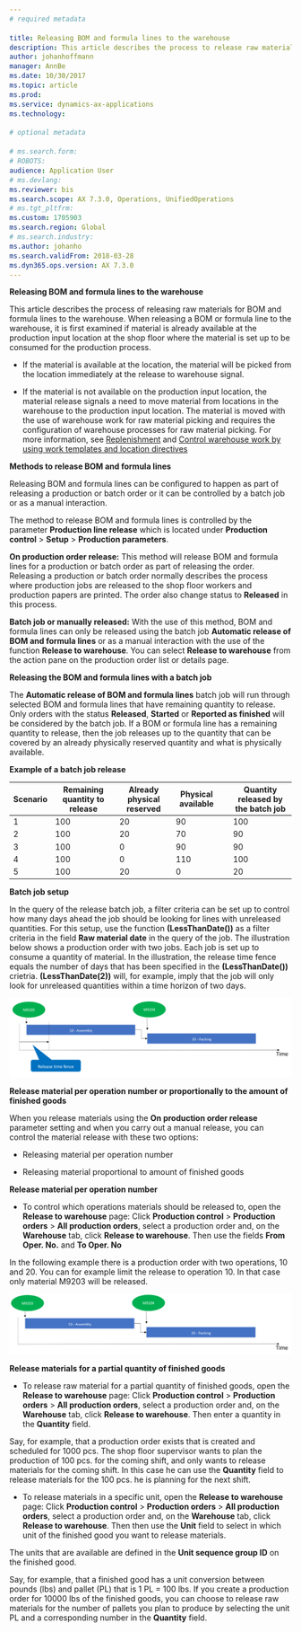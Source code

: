 ```yaml
---
# required metadata

title: Releasing BOM and formula lines to the warehouse
description: This article describes the process to release raw materials for BOM and formula lines to the warehouse.
author: johanhoffmann
manager: AnnBe
ms.date: 10/30/2017
ms.topic: article
ms.prod: 
ms.service: dynamics-ax-applications
ms.technology: 

# optional metadata

# ms.search.form:  
# ROBOTS: 
audience: Application User
# ms.devlang: 
ms.reviewer: bis
ms.search.scope: AX 7.3.0, Operations, UnifiedOperations
# ms.tgt_pltfrm: 
ms.custom: 1705903
ms.search.region: Global
# ms.search.industry: 
ms.author: johanho
ms.search.validFrom: 2018-03-28
ms.dyn365.ops.version: AX 7.3.0
---
```

**Releasing BOM and formula lines to the warehouse**

This article describes the process of releasing raw materials for BOM and
formula lines to the warehouse. When releasing a BOM or formula line to the
warehouse, it is first examined if material is already available at the
production input location at the shop floor where the material is set up to be
consumed for the production process.

-   If the material is available at the location, the material will be picked
    from the location immediately at the release to warehouse signal.

-   If the material is not available on the production input location, the
    material release signals a need to move material from locations in the
    warehouse to the production input location. The material is moved with the
    use of warehouse work for raw material picking and requires the
    configuration of warehouse processes for raw material picking. For more
    information, see [Replenishment](replenishment.md) and [Control warehouse work by using work templates and location directives](control-warehouse-location-directives.md)

**Methods to release BOM and formula lines**

Releasing BOM and formula lines can be configured to happen as part of releasing
a production or batch order or it can be controlled by a batch job or as a
manual interaction.

The method to release BOM and formula lines is controlled by the parameter
**Production line release** which is located under **Production control** \>
**Setup** \> **Production parameters**.

**On production order release:** This method will release BOM and formula lines
for a production or batch order as part of releasing the order. Releasing a
production or batch order normally describes the process where production jobs
are released to the shop floor workers and production papers are printed. The
order also change status to **Released** in this process.

**Batch job or manually released:** With the use of this method, BOM and formula
lines can only be released using the batch job **Automatic release of BOM and
formula lines** or as a manual interaction with the use of the function
**Release to warehouse**. You can select **Release to warehouse** from the
action pane on the production order list or details page.

**Releasing the BOM and formula lines with a batch job**

The **Automatic release of BOM and formula lines** batch job will run through
selected BOM and formula lines that have remaining quantity to release. Only
orders with the status **Released**, **Started** or **Reported as finished**
will be considered by the batch job. If a BOM or formula line has a remaining
quantity to release, then the job releases up to the quantity that can be
covered by an already physically reserved quantity and what is physically
available.

**Example of a batch job release**

| **Scenario** | **Remaining quantity to release** | **Already physical reserved** | **Physical available** |   | **Quantity released by the batch job** |
|--------------|-----------------------------------|-------------------------------|------------------------|---|----------------------------------------|
| 1            | 100                               | 20                            | 90                     |   | 100                                    |
| 2            | 100                               | 20                            | 70                     |   | 90                                     |
| 3            | 100                               | 0                             | 90                     |   | 90                                     |
| 4            | 100                               | 0                             | 110                    |   | 100                                    |
| 5            | 100                               | 20                            | 0                      |   | 20                                     |

**Batch job setup**

In the query of the release batch job, a filter criteria can be set up to
control how many days ahead the job should be looking for lines with unreleased
quantities. For this setup, use the function **(LessThanDate())** as a filter
criteria in the field **Raw material date** in the query of the job. The
illustration below shows a production order with two jobs. Each job is set up to
consume a quantity of material. In the illustration, the release time fence
equals the number of days that has been specified in the **(LessThanDate())**
crietria. **(LessThanDate(2))** will, for example, imply that the job will only
look for unreleased quantities within a time horizon of two days.

![](media/ea57638d37dee90551c6cf6137c171d1.png)

**Release material per operation number or proportionally to the amount of
finished goods**

When you release materials using the **On production order release** parameter
setting and when you carry out a manual release, you can control the material
release with these two options:

-   Releasing material per operation number

-   Releasing material proportional to amount of finished goods

**Release material per operation number**

-   To control which operations materials should be released to, open the
    **Release to warehouse** page: Click **Production control** \> **Production
    orders** \> **All production orders**, select a production order and, on the
    **Warehouse** tab, click **Release to warehouse**. Then use the fields
    **From Oper. No.** and **To Oper. No**

In the following example there is a production order with two operations, 10 and
20. You can for example limit the release to operation 10. In that case only
material M9203 will be released.

![](media/ff7a27f980d5a24c4a3718b8bc71b6df.png)

**Release materials for a partial quantity of finished goods**

-   To release raw material for a partial quantity of finished goods, open the
    **Release to warehouse** page: Click **Production control** \> **Production
    orders** \> **All production orders**, select a production order and, on the
    **Warehouse** tab, click **Release to warehouse**. Then enter a quantity in
    the **Quantity** field.

Say, for example, that a production order exists that is created and scheduled
for 1000 pcs. The shop floor supervisor wants to plan the production of 100 pcs.
for the coming shift, and only wants to release materials for the coming shift.
In this case he can use the **Quantity** field to release materials for the 100
pcs. he is planning for the next shift.

-   To release materials in a specific unit, open the **Release to warehouse**
    page: Click **Production control** \> **Production orders** \> **All
    production orders**, select a production order and, on the **Warehouse**
    tab, click **Release to warehouse**. Then then use the **Unit** field to
    select in which unit of the finished good you want to release materials.

The units that are available are defined in the **Unit sequence group ID** on
the finished good.

Say, for example, that a finished good has a unit conversion between pounds
(lbs) and pallet (PL) that is 1 PL = 100 lbs. If you create a production order
for 10000 lbs of the finished goods, you can choose to release raw materials for
the number of pallets you plan to produce by selecting the unit PL and a
corresponding number in the **Quantity** field.
